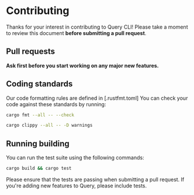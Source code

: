 # Contributing

Thanks for your interest in contributing to Query CLI! Please take a moment
to review this document **before submitting a pull request**.

## Pull requests

**Ask first before you start working on any major new features.**

## Coding standards

Our code formatting rules are defined in [.rustfmt.toml] You can check your code
against these standards by running:

```sh
cargo fmt --all -- --check
```

```sh
cargo clippy --all -- -D warnings
```

## Running building

You can run the test suite using the following commands:

```sh
cargo build && cargo test
```

Please ensure that the tests are passing when submitting a pull request. If
you're adding new features to Query, please include tests.

